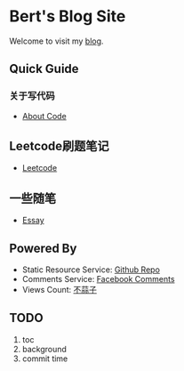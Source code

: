 # Bert's Blog Site

Welcome to visit my [blog](https://bert0324.github.io).

## Quick Guide

### 关于写代码

- [About Code](/code/code.md)

## Leetcode刷题笔记

- [Leetcode](/leetcode/leetcode.md)

## 一些随笔

- [Essay](/essay/essay.md)

## Powered By

- Static Resource Service: [Github Repo](https://github.com/Bert0324/Bert0324.github.io)
- Comments Service: [Facebook Comments](https://developers.facebook.com/docs/plugins/comments)
- Views Count: [不蒜子](https://busuanzi.ibruce.info/)

## TODO

1. toc
3. background
4. commit time
